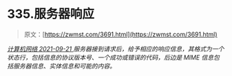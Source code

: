 <!--yml
category: 未分类
date: 0001-01-01 00:00:00
-->

# 335.服务器响应

> 原文：[https://zwmst.com/3691.html](https://zwmst.com/3691.html)

   [ *计算机网络* ](https://zwmst.com/%e8%ae%a1%e7%ae%97%e6%9c%ba%e7%bd%91%e7%bb%9c)*[ <time datetime="2021-09-22T01:01:02+08:00"> 2021-09-21 </time> ](https://zwmst.com/3691.html)  服务器接到请求后，给予相应的响应信息，其格式为一个状态行，包括信息的协议版本号、一个成功或错误的代码，后边是 MIME 信息包括服务器信息、实体信息和可能的内容。*
